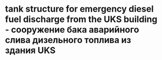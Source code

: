 # tank structure for emergency diesel fuel discharge from the UKS building - сооружение бака аварийного слива дизельного топлива из здания UKS
